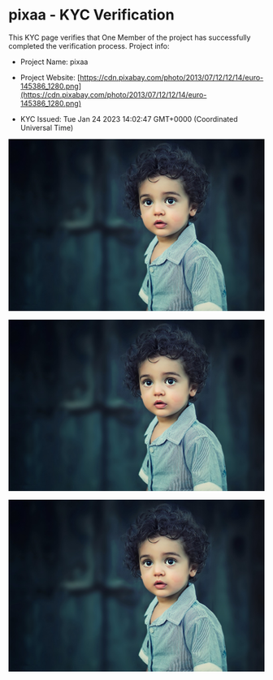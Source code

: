 # pixaa - KYC Verification
		


This KYC page verifies that One Member of the project has successfully completed the verification process. Project info:
		


- Project Name: pixaa
		

- Project Website: [https://cdn.pixabay.com/photo/2013/07/12/12/14/euro-145386_1280.png](https://cdn.pixabay.com/photo/2013/07/12/12/14/euro-145386_1280.png)
		

- KYC Issued: Tue Jan 24 2023 14:02:47 GMT+0000 (Coordinated Universal Time)
		


![This is an face image](./personFace.png)
		

![This is an cnic image](./cnicImage.png)
		

![This is an passport image](./passportImage.png)
	